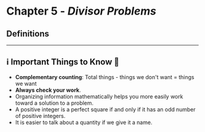 # Chapter 5 - _Divisor Problems_

## Definitions

---

## ℹ️ Important Things to Know 🧠

- **Complementary counting**: Total things - things we don't want $=$ things we want
- **Always check your work**.
- Organizing information mathematically helps you more easily work toward a solution to a problem.
- A positive integer is a perfect square if and only if it has an odd number of positive integers.
- It is easier to talk about a quantity if we give it a name.
